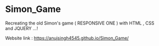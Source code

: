 # Simon_Game
Recreating the old Simon's game ( RESPONSIVE ONE )  with HTML , CSS and JQUERY ...!

Website link : https://anujsingh4545.github.io/Simon_Game/
